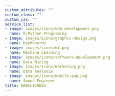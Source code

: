 ```yaml
---
custom_attributes: ""
custom_class: ""
custom_css: ""
service_list:
- image: images/icons/web-development.png
  name: R/Python Programing
- image: images/icons/graphic-design.png
  name: Dashboards
- image: images/icons/ml.png
  name: Machine Learning
- image: images/icons/software-development.png
  name: Data Mining
- image: images/icons/marketing.png
  name: Data Analysis
- image: images/icons/mobile-app.png
  name: Sound Engineer
title: HABILIDADES
---
```


